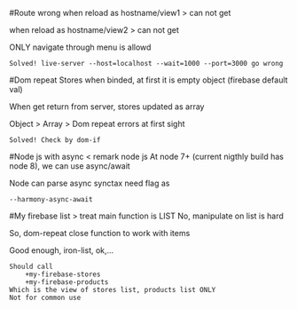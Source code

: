 #Route wrong
when reload as hostname/view1 > can not get

when reload as hostname/view2 > can not get

ONLY navigate through menu is allowd

    Solved! live-server --host=localhost --wait=1000 --port=3000 go wrong

#Dom repeat
Stores when binded, at first it is empty object (firebase default val)

When get return from server, stores updated as array

Object > Array > Dom repeat errors at first sight

	Solved! Check by dom-if

#Node js with async < remark node js
At node 7+ (current nigthly build has node 8), we can use async/await

Node can parse async synctax need flag as

	--harmony-async-await

#My firebase list > treat main function is LIST
No, manipulate on list is hard

So, dom-repeat close function to work with items

Good enough, iron-list, ok,...

    Should call
        +my-firebase-stores
        +my-firebase-products
    Which is the view of stores list, products list ONLY
    Not for common use
